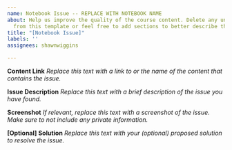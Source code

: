 ```yaml
---
name: Notebook Issue -- REPLACE WITH NOTEBOOK NAME
about: Help us improve the quality of the course content. Delete any unneeded sections
  from this template or feel free to add sections to better describe the issue.
title: "[Notebook Issue]"
labels: ''
assignees: shawnwiggins

---
```


**Content Link**
_Replace this text with a link to or the name of the content that contains the issue._

**Issue Description**
_Replace this text with a brief description of the issue you have found._

**Screenshot**
_If relevant, replace this text with a screenshot of the issue. Make sure to not include any private information._

**[Optional] Solution**
_Replace this text with your (optional) proposed solution to resolve the issue._
